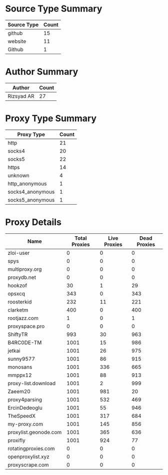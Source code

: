 # Source Type Summary

| Source Type | Count |
|-------------|-------|
| github | 15 |
| website | 11 |
| Github | 1 |


# Author Summary

| Author | Count |
|--------|-------|
| Rizsyad AR | 27 |


# Proxy Type Summary

| Proxy Type | Count |
|------------|-------|
| http | 21 |
| socks4 | 20 |
| socks5 | 22 |
| https | 14 |
| unknown | 4 |
| http_anonymous | 1 |
| socks4_anonymous | 1 |
| socks5_anonymous | 1 |


# Proxy Details

| Name | Total Proxies | Live Proxies | Dead Proxies |
|------|---------------|--------------|---------------|
| zloi-user | 0 | 0 | 0 |
| spys | 0 | 0 | 0 |
| multiproxy.org | 0 | 0 | 0 |
| proxydb.net | 0 | 0 | 0 |
| hookzof | 30 | 1 | 29 |
| opsxcq | 343 | 0 | 343 |
| roosterkid | 232 | 11 | 221 |
| clarketm | 400 | 0 | 400 |
| rootjazz.com | 1 | 0 | 1 |
| proxyspace.pro | 0 | 0 | 0 |
| ShiftyTR | 993 | 30 | 963 |
| B4RC0DE-TM | 1001 | 15 | 986 |
| jetkai | 1001 | 26 | 975 |
| sunny9577 | 1001 | 86 | 915 |
| monosans | 1001 | 336 | 665 |
| mmppx12 | 1001 | 88 | 913 |
| proxy-list.download | 1001 | 2 | 999 |
| Zaeem20 | 1001 | 981 | 20 |
| proxy4parsing | 1001 | 532 | 469 |
| ErcinDedeoglu | 1001 | 55 | 946 |
| TheSpeedX | 1001 | 317 | 684 |
| my-proxy.com | 1001 | 145 | 856 |
| proxylist.geonode.com | 1001 | 365 | 636 |
| proxifly | 1001 | 924 | 77 |
| rotatingproxies.com | 0 | 0 | 0 |
| openproxylist.xyz | 0 | 0 | 0 |
| proxyscrape.com | 0 | 0 | 0 |
